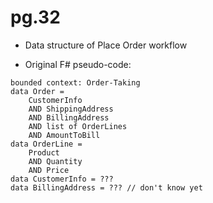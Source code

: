 # pg.32

- Data structure of Place Order workflow

- Original F# pseudo-code:
```
bounded context: Order-Taking
data Order =
    CustomerInfo
    AND ShippingAddress
    AND BillingAddress
    AND list of OrderLines
    AND AmountToBill
data OrderLine =
    Product
    AND Quantity
    AND Price
data CustomerInfo = ???
data BillingAddress = ??? // don't know yet
```
